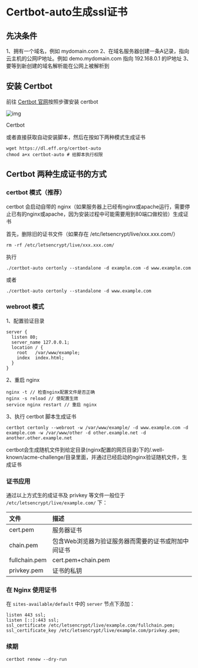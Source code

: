 # Certbot-auto生成ssl证书

## 先决条件

1、拥有一个域名，例如 mydomain.com
2、在域名服务器创建一条A记录，指向云主机的公网IP地址。例如 demo.mydomain.com 指向 192.168.0.1 的IP地址
3、要等到新创建的域名解析能在公网上被解析到

## 安装 Certbot

前往 [Certbot 官网](https://blog.hlogc.com/wp-content/themes/begin5.2/inc/go.php?url=https://certbot.eff.org/)按照步骤安装 certbot

![img](https://upload-images.jianshu.io/upload_images/3551539-2287f2c0cb3901f6.png?imageMogr2/auto-orient/strip%7CimageView2/2/w/939/format/webp)

Certbot

或者直接获取自动安装脚本，然后在按如下两种模式生成证书

```
wget https://dl.eff.org/certbot-auto
chmod a+x certbot-auto # 给脚本执行权限
```

## Certbot 两种生成证书的方式

### certbot 模式（推荐）

certbot 会启动自带的 nginx（如果服务器上已经有nginx或apache运行，需要停止已有的nginx或apache，因为安装过程中可能需要用到80端口做校验）生成证书

首先，删除旧的证书文件（如果存在 /etc/letsencrypt/live/xxx.xxx.com/）

```
rm -rf /etc/letsencrypt/live/xxx.xxx.com/
```

执行

```
./certbot-auto certonly --standalone -d example.com -d www.example.com
```

或者

```
./certbot-auto certonly --standalone -d www.example.com
```

### webroot 模式

1、配置验证目录

```
server {
  listen 80;
  server_name 127.0.0.1;
  location / {
    root   /var/www/example;
    index  index.html;
  }
}
```

2、重启 nginx

```
nginx -t // 检查nginx配置文件是否正确
nginx -s reload // 使配置生效
service nginx restart // 重启 nginx
```

3、执行 certbot 脚本生成证书

```
certbot certonly --webroot -w /var/www/example/ -d www.example.com -d example.com -w /var/www/other -d other.example.net -d another.other.example.net
```

certbot会生成随机文件到给定目录(nginx配置的网页目录)下的/.well-known/acme-challenge/目录里面，并通过已经启动的nginx验证随机文件，生成证书

### 证书应用

通过以上方式生的成证书及 privkey 等文件一般位于 `/etc/letsencrypt/live/example.com/` 下：

| 文件          | 描述                                                |
| :------------ | :-------------------------------------------------- |
| cert.pem      | 服务器证书                                          |
| chain.pem     | 包含Web浏览器为验证服务器而需要的证书或附加中间证书 |
| fullchain.pem | cert.pem+chain.pem                                  |
| privkey.pem   | 证书的私钥                                          |

### 在 Nginx 使用证书

在 `sites-available/default` 中的 `server` 节点下添加：

```
listen 443 ssl;
listen [::]:443 ssl;
ssl_certificate /etc/letsencrypt/live/example.com/fullchain.pem;
ssl_certificate_key /etc/letsencrypt/live/example.com/privkey.pem;
```

### 续期

```
certbot renew --dry-run
```

